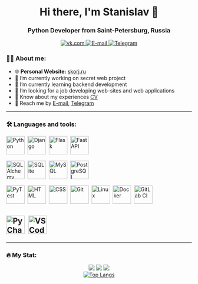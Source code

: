 <div id="header" align="center">
    <h1> Hi there, I'm Stanislav 👋</h1>
    <h3>Python Developer from Saint-Petersburg, Russia</h3>
</div> 
<div id="socials" align="center">
    <a href="https://vk.com/stan_bad">
        <img src="https://img.shields.io/badge/VK-blue?style=for-the-badge&logo=vk&logoColor=white" alt="vk.com"/>
    </a>
    <a href="mailto:korjsv@gmail.com">
        <img src="https://img.shields.io/badge/Email-blue?style=for-the-badge&logo=email&logoColor=white" alt="E-mail"/>
    </a>
    <a href="https://t.me/stan75">
        <img src="https://img.shields.io/badge/Telegram-blue?style=for-the-badge&logo=telegram&logoColor=white" alt="Telegram"/>
    </a>
    <br />
    <img src="https://komarev.com/ghpvc/?username=stankv&style=flat-square&color=blue" alt=""/>
    <br />
    <!-- <img src="https://media3.giphy.com/media/v1.Y2lkPTc5MGI3NjExMnAxYmU3Z2lsNWZ3aHlsYmlrMnA0M2QxdzkxaDhhbGp3ODdud3dqaCZlcD12MV9pbnRlcm5hbF9naWZfYnlfaWQmY3Q9Zw/qgQUggAC3Pfv687qPC/giphy.gif" style="background: none;" width="600" height="300" alt="Coding Work From Home GIF by Domme Space"> -->
    </div>

<!--### :man_technologist: About me:

- 🔭 I’m currently working on secret web project
- 🌱 I’m currently learning backend development -->



<!--
**stankv/stankv** is a ✨ _special_ ✨ repository because its `README.md` (this file) appears on your GitHub profile. Here are some ideas to get you started: -->

### :man_technologist: About me:

- 🌐 **Personal Website:** [skorj.ru](https://skorj.ru)
- 🔭 I’m currently working on secret web project
- 🌱 I’m currently learning backend development
- 👯 I’m looking for a job developing web-sites and web applications
- 📄 Know about my experiences [CV](https://spb.hh.ru/resume/fd05ea06ff0dd54a350039ed1f4f50784f4f34)
- 💬 Reach me by [E-mail](mailto:korjsv@gmail.com), [Telegram](https://t.me/stan75)
<!-- - 🤔 I’m looking for help with ...
- 💬 Ask me about ...
- 📫 How to reach me: ...
- 😄 Pronouns: ...
- ⚡ Fun fact: ... -->
-----
### :hammer_and_wrench: Languages and tools:

<!-- Programming Languages & Frameworks -->
<img src="https://cdn.jsdelivr.net/gh/devicons/devicon@latest/icons/python/python-original-wordmark.svg" title="Python" width="50" height="50" />&nbsp;
<img src="https://cdn.jsdelivr.net/gh/devicons/devicon@latest/icons/django/django-plain-wordmark.svg" title="Django" width="50" height="50" />&nbsp;
<img src="https://cdn.jsdelivr.net/gh/devicons/devicon@latest/icons/flask/flask-original-wordmark.svg" title="Flask" width="50" height="50" />&nbsp;
<img src="https://cdn.jsdelivr.net/gh/devicons/devicon@latest/icons/fastapi/fastapi-original.svg" title="FastAPI" width="50" height="50" />&nbsp;

<!-- Databases -->
<img src="https://cdn.jsdelivr.net/gh/devicons/devicon@latest/icons/sqlalchemy/sqlalchemy-original.svg" title="SQLAlchemy" width="50" height="50" />&nbsp;
<img src="https://cdn.jsdelivr.net/gh/devicons/devicon@latest/icons/sqlite/sqlite-original-wordmark.svg" title="SQLite" width="50" height="50" />&nbsp;
<img src="https://cdn.jsdelivr.net/gh/devicons/devicon@latest/icons/mysql/mysql-original-wordmark.svg" title="MySQL" width="50" height="50" />&nbsp;
<img src="https://cdn.jsdelivr.net/gh/devicons/devicon@latest/icons/postgresql/postgresql-original-wordmark.svg" title="PostgreSQL" width="50" height="50" />&nbsp;

<!-- Tools & DevOps -->
<img src="https://cdn.jsdelivr.net/gh/devicons/devicon@latest/icons/pytest/pytest-original-wordmark.svg" title="PyTest" width="50" height="50" />&nbsp;
<img src="https://cdn.jsdelivr.net/gh/devicons/devicon@latest/icons/html5/html5-original-wordmark.svg" title="HTML" width="50" height="50" />&nbsp;
<img src="https://cdn.jsdelivr.net/gh/devicons/devicon@latest/icons/css3/css3-original-wordmark.svg" title="CSS" width="50" height="50" />&nbsp;
<img src="https://cdn.jsdelivr.net/gh/devicons/devicon@latest/icons/git/git-original-wordmark.svg" title="Git" width="50" height="50" />&nbsp;
<img src="https://cdn.jsdelivr.net/gh/devicons/devicon@latest/icons/linux/linux-original.svg" title="Linux" width="50" height="50" />&nbsp;
<img src="https://cdn.jsdelivr.net/gh/devicons/devicon@latest/icons/docker/docker-original-wordmark.svg" title="Docker" width="50" height="50" />&nbsp;
<img src="https://cdn.jsdelivr.net/gh/devicons/devicon@latest/icons/gitlab/gitlab-original-wordmark.svg" title="GitLab CI" width="50" height="50" />&nbsp;

<!-- IDEs -->
<img src="https://cdn.jsdelivr.net/gh/devicons/devicon@latest/icons/pycharm/pycharm-original.svg" title="PyCharm" width="50" height="50" />&nbsp;
<img src="https://cdn.jsdelivr.net/gh/devicons/devicon@latest/icons/vscode/vscode-original.svg" title="VS Code" width="50" height="50" />&nbsp;
-----
-----
### :fire: My Stat:
<div id="stat" align="center">
    <img src="https://github-profile-summary-cards.vercel.app/api/cards/profile-details?username=stankv&theme=github_dark" />
    <img src="https://github-profile-summary-cards.vercel.app/api/cards/most-commit-language?username=stankv&theme=github_dark" />
    <img src="https://github-profile-summary-cards.vercel.app/api/cards/stats?username=stankv&theme=github_dark" />
</div>

<div id="stat" align="center">
<a href="https://github.com/anuraghazra/github-readme-stats"> 
  <img src="https://github-readme-stats.vercel.app/api/top-langs/?username=stankv&layout=compact&theme=vision-friendly-dark" alt="Top Langs" />
</a>
</div>

